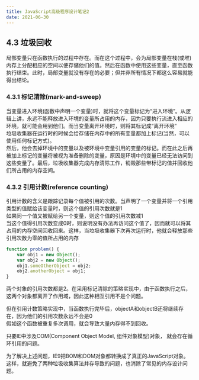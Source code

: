 ```yaml
---
title: JavaScript高级程序设计笔记2
date: 2021-06-30
---  
```


## 4.3 垃圾回收  

局部变量只在函数执行的过程中存在。而在这个过程中，会为局部变量在栈(或堆)内存上分配相应的空间以便存储他们的值。然后在函数中使用这些变量，直至函数执行结束。此时，局部变量就没有存在的必要；但并非所有情况下都这么容易就能得出结论。  


### 4.3.1 标记清除(mark-and-sweep)  

当变量进入环境(函数中声明一个变量)时，就将这个变量标记为“进入环境”。从逻辑上讲，永远不能释放进入环境的变量所占用的内存，因为只要执行流进入相应的环境，就可能会用到他们。而当变量离开环境时，则将其标记成“离开环境”  
垃圾收集器在运行时的时候会给存储在内存中的所有变量都加上标记(当然，可以使用任何标记方式)。  
然后，他会去掉环境中的变量以及被环境中变量引用的变量的标记。而在此之后再被加上标记的变量将被视为准备删除的变量，原因是环境中的变量已经无法访问到这些变量了。最后，垃圾收集器完成内存清除工作，销毁那些带标记的值并回收他们所占用的内存空间。   


### 4.3.2 引用计数(reference counting)  

引用计数的含义是跟踪记录每个值被引用的次数。当声明了一个变量并将一个引用类型的值赋给该变量时，则这个值的引用次数就是1  
如果同一个值又被赋给另一个变量，则这个值的引用次数减1  
当这个值得引用次数变成0时，则说明没有办法再访问这个值了，因而就可以将其占用的内存空间回收回来。这样，当垃圾收集器下次再次运行时，他就会释放那些引用次数为零的值所占用的内存  

```js
function problem() {
    var obj1 = new Object();
    var obj2 = new Object();
    obj1.someOtherObject = obj2;
    obj2.anotherObject = obj1;
}
```  
两个对象的引用次数都是2。在采用标记清除的策略实现中，由于函数执行之后，这两个对象都离开了作用域，因此这种相互引用不是个问题。  

但在引用计数策略实现中，当函数执行完毕后，objectA和objectB还将继续存在，因为他们的引用次数永远不会是0  
假如这个函数被重复多次调用，就会导致大量内存得不到回收。    

只要IE中涉及COM(Component Object Model, 组件对象模型)对象， 就会存在循环引用的问题。    

为了解决上述问题，IE9把BOM和DOM对象都转换成了真正的JavaScript对象。这样，就避免了两种垃圾收集算法并存导致的问题，也消除了常见的内存设计问题。  














